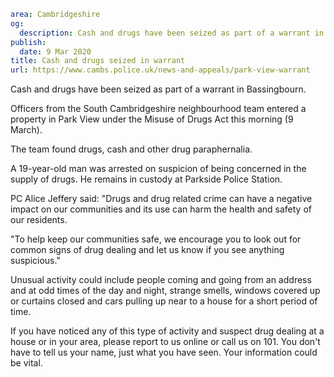 ```yaml
area: Cambridgeshire
og:
  description: Cash and drugs have been seized as part of a warrant in Bassingbourn.
publish:
  date: 9 Mar 2020
title: Cash and drugs seized in warrant
url: https://www.cambs.police.uk/news-and-appeals/park-view-warrant
```

Cash and drugs have been seized as part of a warrant in Bassingbourn.

Officers from the South Cambridgeshire neighbourhood team entered a property in Park View under the Misuse of Drugs Act this morning (9 March).

The team found drugs, cash and other drug paraphernalia.

A 19-year-old man was arrested on suspicion of being concerned in the supply of drugs. He remains in custody at Parkside Police Station.

PC Alice Jeffery said: "Drugs and drug related crime can have a negative impact on our communities and its use can harm the health and safety of our residents.

"To help keep our communities safe, we encourage you to look out for common signs of drug dealing and let us know if you see anything suspicious."

Unusual activity could include people coming and going from an address and at odd times of the day and night, strange smells, windows covered up or curtains closed and cars pulling up near to a house for a short period of time.

If you have noticed any of this type of activity and suspect drug dealing at a house or in your area, please report to us online or call us on 101. You don't have to tell us your name, just what you have seen. Your information could be vital.
